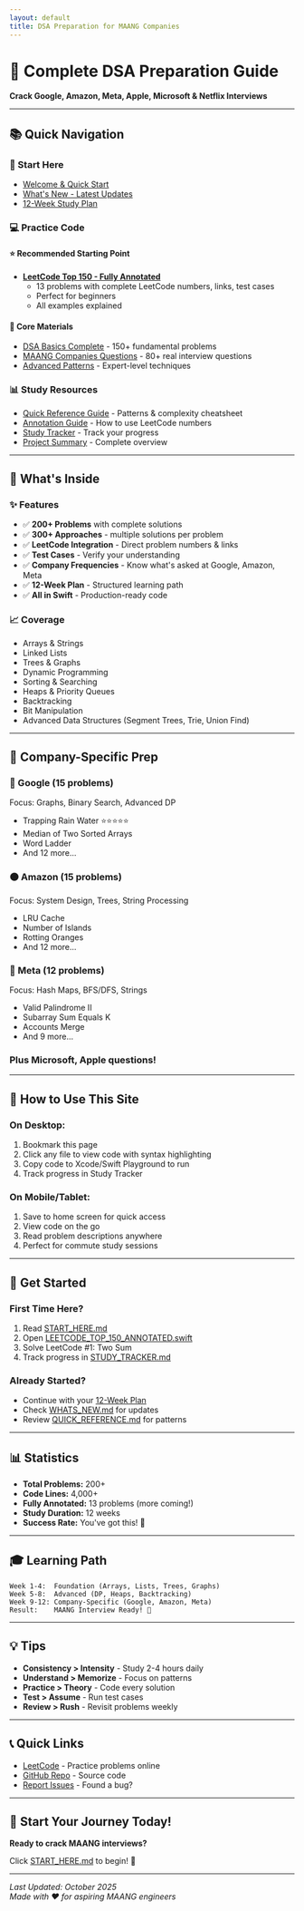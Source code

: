 ```yaml
---
layout: default
title: DSA Preparation for MAANG Companies
---
```


# 🚀 Complete DSA Preparation Guide

**Crack Google, Amazon, Meta, Apple, Microsoft & Netflix Interviews**

---

## 📚 Quick Navigation

### 🎯 Start Here
- [Welcome & Quick Start](START_HERE.md)
- [What's New - Latest Updates](WHATS_NEW.md)
- [12-Week Study Plan](README.md)

### 💻 Practice Code

#### ⭐ Recommended Starting Point
- [**LeetCode Top 150 - Fully Annotated**](LEETCODE_TOP_150_ANNOTATED.swift) 
  - 13 problems with complete LeetCode numbers, links, test cases
  - Perfect for beginners
  - All examples explained

#### 📖 Core Materials  
- [DSA Basics Complete](DSA_BASICS_COMPLETE.swift) - 150+ fundamental problems
- [MAANG Companies Questions](MAANG_COMPANIES_QUESTIONS.swift) - 80+ real interview questions
- [Advanced Patterns](ADVANCED_PATTERNS.swift) - Expert-level techniques

### 📊 Study Resources
- [Quick Reference Guide](QUICK_REFERENCE.md) - Patterns & complexity cheatsheet
- [Annotation Guide](ANNOTATION_GUIDE.md) - How to use LeetCode numbers
- [Study Tracker](STUDY_TRACKER.md) - Track your progress
- [Project Summary](PROJECT_SUMMARY.md) - Complete overview

---

## 🎯 What's Inside

### ✨ Features
- ✅ **200+ Problems** with complete solutions
- ✅ **300+ Approaches** - multiple solutions per problem
- ✅ **LeetCode Integration** - Direct problem numbers & links
- ✅ **Test Cases** - Verify your understanding
- ✅ **Company Frequencies** - Know what's asked at Google, Amazon, Meta
- ✅ **12-Week Plan** - Structured learning path
- ✅ **All in Swift** - Production-ready code

### 📈 Coverage
- Arrays & Strings
- Linked Lists
- Trees & Graphs
- Dynamic Programming
- Sorting & Searching
- Heaps & Priority Queues
- Backtracking
- Bit Manipulation
- Advanced Data Structures (Segment Trees, Trie, Union Find)

---

## 🏢 Company-Specific Prep

### 🔵 Google (15 problems)
Focus: Graphs, Binary Search, Advanced DP
- Trapping Rain Water ⭐⭐⭐⭐⭐
- Median of Two Sorted Arrays
- Word Ladder
- And 12 more...

### 🟠 Amazon (15 problems)  
Focus: System Design, Trees, String Processing
- LRU Cache
- Number of Islands
- Rotting Oranges
- And 12 more...

### 🔵 Meta (12 problems)
Focus: Hash Maps, BFS/DFS, Strings
- Valid Palindrome II
- Subarray Sum Equals K
- Accounts Merge
- And 9 more...

### Plus Microsoft, Apple questions!

---

## 📱 How to Use This Site

### On Desktop:
1. Bookmark this page
2. Click any file to view code with syntax highlighting
3. Copy code to Xcode/Swift Playground to run
4. Track progress in Study Tracker

### On Mobile/Tablet:
1. Save to home screen for quick access
2. View code on the go
3. Read problem descriptions anywhere
4. Perfect for commute study sessions

---

## 🚀 Get Started

### First Time Here?
1. Read [START_HERE.md](START_HERE.md)
2. Open [LEETCODE_TOP_150_ANNOTATED.swift](LEETCODE_TOP_150_ANNOTATED.swift)
3. Solve LeetCode #1: Two Sum
4. Track progress in [STUDY_TRACKER.md](STUDY_TRACKER.md)

### Already Started?
- Continue with your [12-Week Plan](README.md)
- Check [WHATS_NEW.md](WHATS_NEW.md) for updates
- Review [QUICK_REFERENCE.md](QUICK_REFERENCE.md) for patterns

---

## 📊 Statistics

- **Total Problems:** 200+
- **Code Lines:** 4,000+
- **Fully Annotated:** 13 problems (more coming!)
- **Study Duration:** 12 weeks
- **Success Rate:** You've got this! 💪

---

## 🎓 Learning Path

```
Week 1-4:  Foundation (Arrays, Lists, Trees, Graphs)
Week 5-8:  Advanced (DP, Heaps, Backtracking)
Week 9-12: Company-Specific (Google, Amazon, Meta)
Result:    MAANG Interview Ready! 🎯
```

---

## 💡 Tips

- **Consistency > Intensity** - Study 2-4 hours daily
- **Understand > Memorize** - Focus on patterns
- **Practice > Theory** - Code every solution
- **Test > Assume** - Run test cases
- **Review > Rush** - Revisit problems weekly

---

## 📞 Quick Links

- [LeetCode](https://leetcode.com) - Practice problems online
- [GitHub Repo](https://github.com/YOUR-USERNAME/one-tool) - Source code
- [Report Issues](https://github.com/YOUR-USERNAME/one-tool/issues) - Found a bug?

---

## 🌟 Start Your Journey Today!

**Ready to crack MAANG interviews?**

Click [START_HERE.md](START_HERE.md) to begin! 🚀

---

*Last Updated: October 2025*  
*Made with ❤️ for aspiring MAANG engineers*

